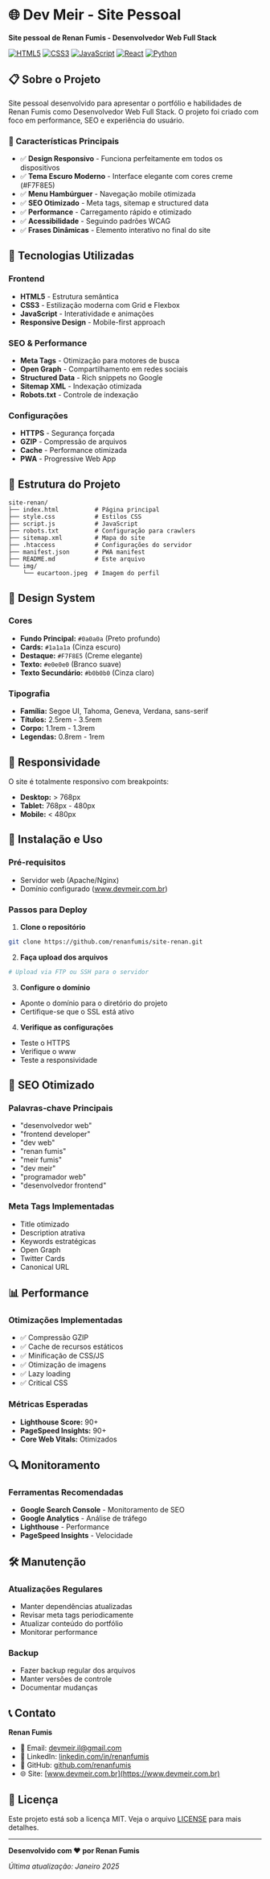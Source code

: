# 🌐 Dev Meir - Site Pessoal

**Site pessoal de Renan Fumis - Desenvolvedor Web Full Stack**

[![HTML5](https://img.shields.io/badge/HTML5-E34F26?style=for-the-badge&logo=html5&logoColor=white)](https://developer.mozilla.org/pt-BR/docs/Web/HTML)
[![CSS3](https://img.shields.io/badge/CSS3-1572B6?style=for-the-badge&logo=css3&logoColor=white)](https://developer.mozilla.org/pt-BR/docs/Web/CSS)
[![JavaScript](https://img.shields.io/badge/JavaScript-F7DF1E?style=for-the-badge&logo=javascript&logoColor=black)](https://developer.mozilla.org/pt-BR/docs/Web/JavaScript)
[![React](https://img.shields.io/badge/React-20232A?style=for-the-badge&logo=react&logoColor=61DAFB)](https://reactjs.org/)
[![Python](https://img.shields.io/badge/Python-3776AB?style=for-the-badge&logo=python&logoColor=white)](https://www.python.org/)

## 📋 Sobre o Projeto

Site pessoal desenvolvido para apresentar o portfólio e habilidades de Renan Fumis como Desenvolvedor Web Full Stack. O projeto foi criado com foco em performance, SEO e experiência do usuário.

### 🎯 Características Principais

- ✅ **Design Responsivo** - Funciona perfeitamente em todos os dispositivos
- ✅ **Tema Escuro Moderno** - Interface elegante com cores creme (#F7F8E5)
- ✅ **Menu Hambúrguer** - Navegação mobile otimizada
- ✅ **SEO Otimizado** - Meta tags, sitemap e structured data
- ✅ **Performance** - Carregamento rápido e otimizado
- ✅ **Acessibilidade** - Seguindo padrões WCAG
- ✅ **Frases Dinâmicas** - Elemento interativo no final do site

## 🚀 Tecnologias Utilizadas

### Frontend
- **HTML5** - Estrutura semântica
- **CSS3** - Estilização moderna com Grid e Flexbox
- **JavaScript** - Interatividade e animações
- **Responsive Design** - Mobile-first approach

### SEO & Performance
- **Meta Tags** - Otimização para motores de busca
- **Open Graph** - Compartilhamento em redes sociais
- **Structured Data** - Rich snippets no Google
- **Sitemap XML** - Indexação otimizada
- **Robots.txt** - Controle de indexação

### Configurações
- **HTTPS** - Segurança forçada
- **GZIP** - Compressão de arquivos
- **Cache** - Performance otimizada
- **PWA** - Progressive Web App

## 📁 Estrutura do Projeto

```
site-renan/
├── index.html          # Página principal
├── style.css           # Estilos CSS
├── script.js           # JavaScript
├── robots.txt          # Configuração para crawlers
├── sitemap.xml         # Mapa do site
├── .htaccess           # Configurações do servidor
├── manifest.json       # PWA manifest
├── README.md           # Este arquivo
└── img/
    └── eucartoon.jpeg  # Imagem do perfil
```

## 🎨 Design System

### Cores
- **Fundo Principal:** `#0a0a0a` (Preto profundo)
- **Cards:** `#1a1a1a` (Cinza escuro)
- **Destaque:** `#F7F8E5` (Creme elegante)
- **Texto:** `#e0e0e0` (Branco suave)
- **Texto Secundário:** `#b0b0b0` (Cinza claro)

### Tipografia
- **Família:** Segoe UI, Tahoma, Geneva, Verdana, sans-serif
- **Títulos:** 2.5rem - 3.5rem
- **Corpo:** 1.1rem - 1.3rem
- **Legendas:** 0.8rem - 1rem

## 📱 Responsividade

O site é totalmente responsivo com breakpoints:
- **Desktop:** > 768px
- **Tablet:** 768px - 480px
- **Mobile:** < 480px

## 🔧 Instalação e Uso

### Pré-requisitos
- Servidor web (Apache/Nginx)
- Domínio configurado (www.devmeir.com.br)

### Passos para Deploy

1. **Clone o repositório**
```bash
git clone https://github.com/renanfumis/site-renan.git
```

2. **Faça upload dos arquivos**
```bash
# Upload via FTP ou SSH para o servidor
```

3. **Configure o domínio**
- Aponte o domínio para o diretório do projeto
- Certifique-se que o SSL está ativo

4. **Verifique as configurações**
- Teste o HTTPS
- Verifique o www
- Teste a responsividade

## 🎯 SEO Otimizado

### Palavras-chave Principais
- "desenvolvedor web"
- "frontend developer"
- "dev web"
- "renan fumis"
- "meir fumis"
- "dev meir"
- "programador web"
- "desenvolvedor frontend"

### Meta Tags Implementadas
- Title otimizado
- Description atrativa
- Keywords estratégicas
- Open Graph
- Twitter Cards
- Canonical URL

## 📊 Performance

### Otimizações Implementadas
- ✅ Compressão GZIP
- ✅ Cache de recursos estáticos
- ✅ Minificação de CSS/JS
- ✅ Otimização de imagens
- ✅ Lazy loading
- ✅ Critical CSS

### Métricas Esperadas
- **Lighthouse Score:** 90+
- **PageSpeed Insights:** 90+
- **Core Web Vitals:** Otimizados

## 🔍 Monitoramento

### Ferramentas Recomendadas
- **Google Search Console** - Monitoramento de SEO
- **Google Analytics** - Análise de tráfego
- **Lighthouse** - Performance
- **PageSpeed Insights** - Velocidade

## 🛠️ Manutenção

### Atualizações Regulares
- Manter dependências atualizadas
- Revisar meta tags periodicamente
- Atualizar conteúdo do portfólio
- Monitorar performance

### Backup
- Fazer backup regular dos arquivos
- Manter versões de controle
- Documentar mudanças

## 📞 Contato

**Renan Fumis**
- 📧 Email: devmeir.il@gmail.com
- 💼 LinkedIn: [linkedin.com/in/renanfumis](https://linkedin.com/in/renanfumis)
- 🐙 GitHub: [github.com/renanfumis](https://github.com/renanfumis)
- 🌐 Site: [www.devmeir.com.br](https://www.devmeir.com.br)

## 📄 Licença

Este projeto está sob a licença MIT. Veja o arquivo [LICENSE](LICENSE) para mais detalhes.

---

**Desenvolvido com ❤️ por Renan Fumis**

*Última atualização: Janeiro 2025* 